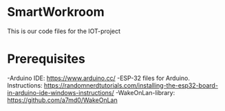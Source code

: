 # SmartWorkroom
This is our code files for the IOT-project

# Prerequisites
-Arduino IDE: https://www.arduino.cc/
-ESP-32 files for Arduino. Instructions: https://randomnerdtutorials.com/installing-the-esp32-board-in-arduino-ide-windows-instructions/
-WakeOnLan-library: https://github.com/a7md0/WakeOnLan
